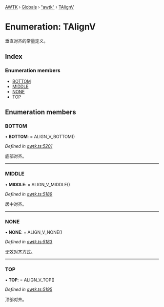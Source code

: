 [AWTK](../README.md) › [Globals](../globals.md) › ["awtk"](../modules/_awtk_.md) › [TAlignV](_awtk_.talignv.md)

# Enumeration: TAlignV

垂直对齐的常量定义。

## Index

### Enumeration members

* [BOTTOM](_awtk_.talignv.md#bottom)
* [MIDDLE](_awtk_.talignv.md#middle)
* [NONE](_awtk_.talignv.md#none)
* [TOP](_awtk_.talignv.md#top)

## Enumeration members

###  BOTTOM

• **BOTTOM**: =  ALIGN_V_BOTTOM()

*Defined in [awtk.ts:5201](https://github.com/zlgopen/awtk-binding/blob/d304871/tools/code_gen/js/output/awtk.ts#L5201)*

底部对齐。

___

###  MIDDLE

• **MIDDLE**: =  ALIGN_V_MIDDLE()

*Defined in [awtk.ts:5189](https://github.com/zlgopen/awtk-binding/blob/d304871/tools/code_gen/js/output/awtk.ts#L5189)*

居中对齐。

___

###  NONE

• **NONE**: =  ALIGN_V_NONE()

*Defined in [awtk.ts:5183](https://github.com/zlgopen/awtk-binding/blob/d304871/tools/code_gen/js/output/awtk.ts#L5183)*

无效对齐方式。

___

###  TOP

• **TOP**: =  ALIGN_V_TOP()

*Defined in [awtk.ts:5195](https://github.com/zlgopen/awtk-binding/blob/d304871/tools/code_gen/js/output/awtk.ts#L5195)*

顶部对齐。
